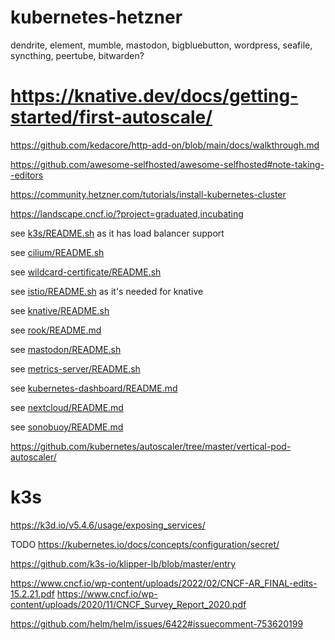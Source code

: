 # kubernetes-hetzner

dendrite, element, mumble, mastodon, bigbluebutton, wordpress, seafile, syncthing, peertube, bitwarden?

# https://knative.dev/docs/getting-started/first-autoscale/

https://github.com/kedacore/http-add-on/blob/main/docs/walkthrough.md

https://github.com/awesome-selfhosted/awesome-selfhosted#note-taking--editors

https://community.hetzner.com/tutorials/install-kubernetes-cluster

https://landscape.cncf.io/?project=graduated,incubating

see [k3s/README.sh](k3s/README.sh) as it has load balancer support

see [cilium/README.sh](cilium/README.sh)

see [wildcard-certificate/README.sh](wildcard-certificate/README.sh)

see [istio/README.sh](isto/README.sh) as it's needed for knative

see [knative/README.sh](knative/README.sh)

see [rook/README.md](rook/README.md)

see [mastodon/README.sh](mastodon/README.sh)

see [metrics-server/README.sh](metrics-server/README.sh)

see [kubernetes-dashboard/README.md](kubernetes-dashboard/README.md)

see [nextcloud/README.md](nextcloud/README.md)

see [sonobuoy/README.md](sonobuoy/README.md)

https://github.com/kubernetes/autoscaler/tree/master/vertical-pod-autoscaler/

# k3s

https://k3d.io/v5.4.6/usage/exposing_services/

TODO https://kubernetes.io/docs/concepts/configuration/secret/

https://github.com/k3s-io/klipper-lb/blob/master/entry

https://www.cncf.io/wp-content/uploads/2022/02/CNCF-AR_FINAL-edits-15.2.21.pdf
https://www.cncf.io/wp-content/uploads/2020/11/CNCF_Survey_Report_2020.pdf


https://github.com/helm/helm/issues/6422#issuecomment-753620199